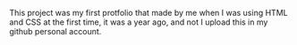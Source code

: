 This project was my first protfolio that made by me when I was using HTML and CSS at the first time, it was a year ago, and not I upload this in my github personal account.
